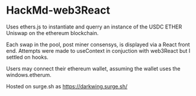 # HackMd-web3React

Uses ethers.js to instantiate and querry an instance of the USDC ETHER Uniswap on the ethereum blockchain.

Each swap in the pool, post miner consensys, is displayed via a React front end.
Attempts were made to useContext in conjuction with web3React but I settled on hooks.

Users may connect their ethereum wallet, assuming the wallet uses the windows.etherum.

Hosted on surge.sh as https://darkwing.surge.sh/
